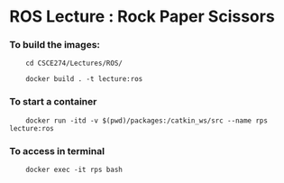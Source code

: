 # ROS Lecture : Rock Paper Scissors

### To build the images:
	
		cd CSCE274/Lectures/ROS/

		docker build . -t lecture:ros

### To start a container 

		docker run -itd -v $(pwd)/packages:/catkin_ws/src --name rps lecture:ros

### To access in terminal

		docker exec -it rps bash


